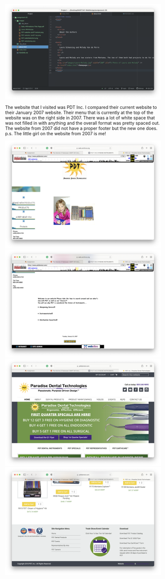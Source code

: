 ![Screenshot for Assignment 05](./images/Screenshot-feb20.png)

The website that I visited was PDT Inc. I compared their current website to their January 2007 website. Their menu that is currently at the top of the website was on the right side in 2007. There was a lot of white space that was not filled in with anything and the overall format was pretty spaced out. The website from 2007 did not have a proper footer but the new one does.
p.s. The little girl on the website from 2007 is me!

![Screenshot from PDT 2007 website](./images/PDT-website-Jan07-top.png)
![Screenshot from PDT 2007 website](./images/PDT-website-Jan07-bottom.png)
![Screenshot from PDT website](./images/PDT-websitetop.png)
![Screenshot from PDT website](./images/PDT-websitebottom.png)

